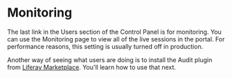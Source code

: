# Monitoring [](id=monitoring)

The last link in the Users section of the Control Panel is for monitoring. You
can use the Monitoring page to view all of the live sessions in the portal. For
performance reasons, this setting is usually turned off in production. 

Another way of seeing what users are doing is to install the Audit plugin from
[Liferay Marketplace](https://www.liferay.com/marketplace). You'll learn how to
use that next. 
